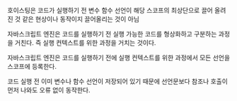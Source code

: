 호이스팅은 코드가 실행하기 전 변수 함수 선언이 해당 스코프의 최상단으로 끌어 올려진 것 같은 현상이나 동작이지 끌어올리는 것이 아님

자바스크립트 엔진은 코드를 실행하기 전 실행 가능한 코드를 형상화하고 구분하는 과정을 거친다. 즉 실행 컨텍스트를 위한 과정을 거치는 것이다.

자바스크립트 엔진은 코드를 실행하기 전에 실행 컨텍스트를 위한 과정에서 모든 선언을 스코프에 등록한다.

코드 실행 전 이미 변수나 함수 선언이 저장되어 있기 때문에 선언문보다 참조나 호출이 먼저 나와도 오류 없이 동작한다.